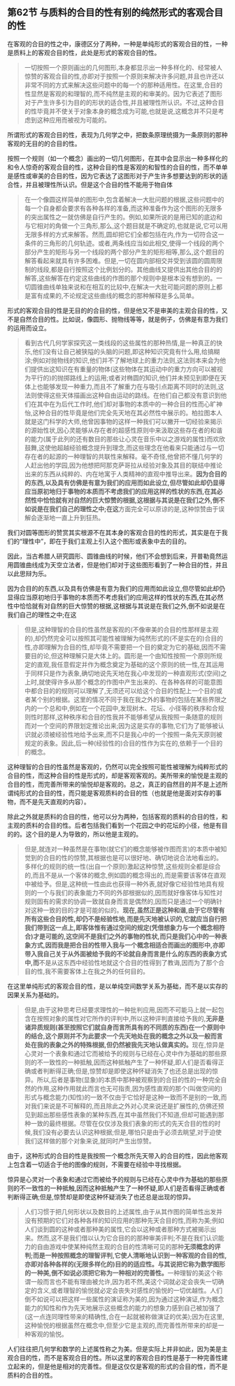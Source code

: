<h2><b>第62节 与质料的合目的性有别的纯然形式的客观合目的性</b></h2><p data-pid="07CVaSQX">在客观的合目的性之中，康德区分了两种，一种是单纯形式的客观合目的性，一种是质料上的客观合目的性，此处是形式的客观合目的性。</p><blockquote data-pid="ZymbUJVG">一切按照一个原则画出的几何图形,本身都显示出一种多样化的、经常被人惊赞的客观合目的性,亦即对于按照一个原则来解决许多问题,并且也许还以非常不同的方式来解决这些问题中的每一个的那种适用性。在这里,合目的性显然是客观的和理智的,而不纯然是主观的和审美的。因为它表述了图形对于产生许多引为目的的形状的适合性,并且被理性所认识。不过,这种合目的性毕竟并不使关于对象本身的概念成为可能,也就是说,这概念并不只是考虑到这种应用而被视为可能的。</blockquote><p data-pid="dIHjuVAw">所谓形式的客观合目的性，表现为几何学之中，把数条原理统摄为一条原则的那种客观的无目的的合目的性。</p><p data-pid="h8rGMnxx">按照一个规则（如一个概念）画出的一切几何图形，在其中会显示出一种多样化的和令人惊奇的客观合目的性，这种合目的性是客观的和智性的合目的性，而不单单是感性或审美的合目的性，因为它表达了这图形对于产生许多想要达到的形状的适合性，并且被理性所认识。但是这个合目的性不能用于物自体</p><blockquote data-pid="ZZ3azbXQ">在一个像圆这样简单的图形中,包含着解决一大批问题的根据,这些问题中的每一个自身都会要求有各种各样的准备,而这种准备作为这个图形的无限多的突出属性之一就仿佛是自行产生的。例如,如果所说的是用已知的底边和与它相对的角做一个三角形,那么,这个题目就是不确定的,也就是说,它可以用无限多样的方式来解答。然而,圆却把它们全都包括在内,作为一切符合这一条件的三角形的几何轨迹。或者,两条线应当如此相交,使得一个线段的两个部分产生的矩形与另一个线段的两个部分产生的矩形相等,那么,这个题目的解答看起来就具有许多困难。但是,一切在圆内部相交并受到该圆的圆周限制的线段,都是自行按照这个比例划分的。其他曲线又提供出其他合目的的解答,这些解答在约定这些曲线的作图的那个规则中是根本没有想到的。一切圆锥曲线单独来说和在相互的比较中,在解决一大批可能问题的原则上都是富有成果的,不论规定这些曲线的概念的那种解释是多么简单。</blockquote><p data-pid="TFVyakmY">形式的客观合目的性是无目的的合目的性，但是他又不是审美的主观合目的性，又不是自然合目的性。比如说，像圆形、抛物线等等，就是例子，仿佛是有意为我们的运用而设立。</p><blockquote data-pid="lIVUhsSH">看到古代几何学家探究这一类线段的这些属性的那种热情,是一种真正的快乐,他们没有让自己被狭隘的头脑的问题,即这种知识究竟有什么用,给搞糊涂;例如对抛物线的知识,他们并不了解地球上的重力法则,这法则本来会为他们提供出这知识在有重量的物体(这些物体在其运动中的重力方向可以被视为平行的)的抛掷路线上的运用;或者对椭圆的知识,他们并未预见到即便在天体上也能够发现一种重力,而且不了解重力在与吸引点距离不同时的法则,这法则使得这些天体描画出这种自由运动的路线。在他们自己都没有意识到他们在其中在为后代工作时,他们却对事物的本质中的一种合目的性而心旷神怡,这种合目的性毕竟是他们完全先天地在其必然性中展示的。柏拉图本人就是这门科学的大师,他曾因事物的这样一种我们可以撇开一切经验来揭示的源始性状,因心灵能够从存在者的超感性原则中来汲取这些存在者的和谐的能力(属于此列的还有数目的那些让心灵在音乐中以之游戏的属性)而欢欣鼓舞,这使他超越经验概念提升到理念,而这些理念在他看来只能通过与一切存在者的起源的一种理智的共联性来解释。毫不奇怪,他曾把不懂几何学的人赶出他的学园,因为他想把阿那克萨哥拉从经验对象及其目的联结中推论出来的东西从纯粹的、内在地寓于人类精神的直观中推导出来。<b>因为合目的的东西,以及具有仿佛是有意为我们的应用而如此设立,但尽管如此却仍显得应当原初地归于事物的本质而不考虑我们的应用这样的性状的东西,在其必然性中恰恰就有对自然的巨大惊赞的根据,这根据与其说是在我们之外,倒不如说是在我们自己的理性之中;在这</b>方面完全可以原谅的是,这种惊赞由于误解会逐渐地一直上升到狂热。</blockquote><p data-pid="u07rjSbz">我们对圆等图形的赞赏其实根源不在其本身的客观合目的性的形式，其实是在于我们的“理性中”，即在于我们主观上引入这个图形或表象中去的目的。</p><p data-pid="DQRRUHJd">因此，当古希腊人研究圆形、圆锥曲线的时候，他们不会想到后来，开普勒竟然运用圆锥曲线成为天空立法者，但是他们却对于这些图形看到了一种合目的性，并且以此思辩为乐。</p><p data-pid="zZnXSq4i">因为合目的的东西,以及具有仿佛是有意为我们的应用而如此设立,但尽管如此却仍显得应当原初地归于事物的本质而不考虑我们的应用这样的性状的东西,在其必然性中恰恰就有对自然的巨大惊赞的根据,这根据与其说是在我们之外,倒不如说是在我们自己的理性之中;在这</p><blockquote data-pid="JDnIX4ot">但是,这种理智的合目的性虽然是客观的(不像审美的合目的性那样是主观的),却仍然完全可以按照其可能性被理解为纯然形式的(不是实在的)合目的性,亦即理解为合目的性,却毕竟不需要把一个目的奠定为它的基础,因而不需要目的论,但这种理解只是大体上的。圆形是一个由知性按照一个原则所规定的直观,我任意假定并作为概念奠定为基础的这个原则的统一性,在其运用于同样只是作为表象,确切地说先天地在我心中发现的一种直观形式(空间)之上时,就使得许多从那个概念的作图中产生出来的、在各种各样的可能意图中都合目的的规则可以理解了,无须还可以给这个合目的性配上一个目的或者某个别的根据。这里的情况不同于我在我之外的事物的包括在某些界限之内的一个总和中,例如在一个花园中,发现树木、花坛、小径等的秩序和合规则性时那样,这种秩序和合目的性我并不能够希望从我按照一条随意的规则而对一个空间的界限划定推论出来;因为这是实存的事物,它们为了能够被认识就必须被经验性地给予出来,而不只是我心中的一个按照一条先天原则被规定的表象。因此,后一种(经验性的)合目的性作为实在的,依赖于一个目的的概念。</blockquote><p data-pid="_PTbBEXM">这种理智的合目的性虽然是客观的，仍然可以完全按照可能性被理解为纯粹形式的合目的性，而这种合目的性是形式的，却是客观客观的。美所带来的愉悦是主观的合目的性，而完善所带来的愉悦却是客观的。总之，真正的自然目的并不是上述所谓纯形式的合目的性，而只能是客观质料的合目的性（也就是他是面对实存的事物，而不是先天直观的内容）。</p><p data-pid="Y5l2KMz_">除此之外就是质料的合目的性，他可以分为两种，包括客观的质料的合目的性，和主观的质料的合目的性。后者包括我们看到一个花园之中的花坛的小径，他是有目的的。这个目的是人为导致的，所以他是主观的。</p><blockquote data-pid="J0KLo01h">但是,就连对一种虽然是在事物(就它们的概念能够被作图而言)的本质中被知觉到的合目的性的惊赞,其根据也是可以很好地、确切地说合法地看出的。多样化的规则的统一性(出自一个原则)激起这种惊赞,这些规则全都是综合的,而且不是从一个客体的概念,例如圆的概念得出的,而是需要该客体在直观中被给予。但是,这种统一性由此也获得一种外表,就好像它经验性地具有规则的一个与我们的表象能力不同的外部根据似的,因而就好像客体与知性对规则固有的需求的协调一致就自身而言是偶然的,因而只是通过一个明确针对这种一致的目的才是可能的似的。<b>现在,虽然正是这种和谐,由于它尽管有所有这些合目的性,却仍不是经验性地,而是先天地被认识的,它就应当自行把我们带到这一点上,即客体惟有通过空间的规定(凭借想象力与一个概念相符合)才是可能的,这空间不是我们之外的事物的性状,而只是我们心中的一种表象方式,因而我是把合目的性带入我与一个概念相适合而画出的图形中,亦即带入我自己关于从外面被给予我的不论就自身而言是什么的东西的表象方式中,而</b>不是从这东西中经验性地就这个合目的性得到了教诲,因而为了那个合目的性,我不需要客体上在我之外的任何目的。</blockquote><p data-pid="KWqk-J3q">在这里单纯形式的客观合目的性，是以单纯空间数学关系为基础，而不是以实存的因果关系为基础的。</p><blockquote data-pid="pUUWX1NT">但是,由于这种思考已经要求理性的一种批判应用,因而不可能马上就一起包含在按照对象的属性对它所作的评判中,所以这种评判直接给予我的,<b>无非是诸异质规则(甚至按照它们就自身而言所具有的不同质的东西)在一个原则中的结合,这个原则并不为此要求一个先天地处在我的概念之外以及一般而言处在我的表象之外的特殊根据,但仍然被我先天地认做真实的。</b>现在,惊异是心灵对一个表象和通过它而被给予的规则与已经在心灵中作为基础的那些原则的不一致性的一种抵触,因而这种抵触产生了一种怀疑,即人们是否看得正确或者判断得正确;但是,惊赞却是即使这种怀疑消失了也还总是出现的惊异。所以,后者是事物(显象)的本质中那种被观察到的合目的性的一种完全自然的作用,这种作用就此而言也无可指责,因为感性直观的那个(叫做空间的)形式与概念能力(知性)的一致不仅由于它恰好是这种一致而不是别的一致,而对我们来说是不可解释的,而且除此之外对心灵来说还是扩展性的,仿佛还预见到超出那些感性表象的某种东西,在其中虽然我们不知道,但却可能遇到那种一致的最终根据。尽管在仅仅涉及我们表象的形式的先天合目的性的时候,我们没有必要去认识这种根据;但是,哪怕只是由于必须去眺望,对于迫使我们这样做的那个对象来说,就同时产生出惊赞。</blockquote><p data-pid="CvA9NNzo">由于，这种形式的合目的性是我按照一个概念所先天带入的合目的性，因此他客观上包含着一切适合于他的图像的规则，不需要在经验中寻找根据。</p><p data-pid="NKyNiYFJ">惊异是心灵对一个表象和通过它而被给予的规则与已经在心灵中作为基础的那些原则的不一致性的一种抵触,因而这种抵触产生了一种怀疑,即人们是否看得正确或者判断得正确;但是,惊赞却是即使这种怀疑消失了也还总是出现的惊异。</p><blockquote data-pid="TQpCarzM">人们习惯于把几何形状以及数目的上述属性,由于从其作图的简单性出发并没有预期的它们对各种各样的知识应用的那种先天合目的性,而称为美;例如人们谈到圆的这种或者那种美的属性,它会以这种或者那种方式被揭示出来。然而,这不是我们借以认为它合目的的那种审美评判;不是在我们认识能力的自由游戏中使某种纯然主观的合目的性清晰可见的那种<b>无须概念的评判;而是一种按照概念的理智评判,它使人清晰地认识到一种客观的合目的性,亦即对各种各样的(无限多样化的)目的的适应性。与其说把它称为数学图形的一种美,倒不如说必须把它称为一种相对的完善性。</b>一种理智的美这个称谓一般而言也不能有理由被允许,因为若不然,美这个词就必定会丧失一切确定的含义,或者理智的愉悦就必定会丧失对感性的愉悦的一切优越性。人们倒不如说可以把这样一些属性的演证称为美的,因为通过这种演证,作为概念能力的知性和作为先天地展示这些概念的能力的想象力感到自己被加强了(这一点连同理性带来的精确性,合在一起就被称做演证的优美);因为在这里,这种愉悦的根据虽然在概念中,但至少它是主观的,而完善性所带来的却是一种客观的愉悦。</blockquote><p data-pid="DziEjqf-">人们往往把几何学和数学的上述属性称之为美。但是实际上并非如此，因为美是主观合目的性，而不是客观合目的性。所以这里的客观合目的性是基于一种完善性建立起来的，但是他是相对的完善性。但是这仅仅是客观的形式的合目的性，而不是质料的合目的性。</p>